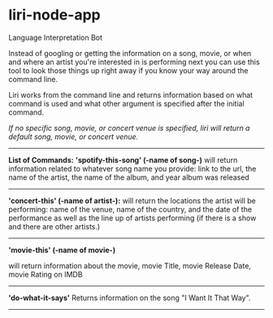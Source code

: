 # liri-node-app
Language Interpretation Bot


Instead of googling or getting the information on a song, movie, or when and where an artist you're interested in is performing next you can use this tool to look those things up right away if you know your way around the command line.

Liri works from the command line and returns information based on what command is used and what other argument is specified after the initial command. 

*If no specific song, movie, or concert venue is specified, liri will return a default song, movie, or concert venue.* 
**************************************
**List of Commands:**
**'spotify-this-song' (-name of song-)**
will return information related to whatever song name you provide:
link to the url,
the name of the artist,
the name of the album,
and year album was released
**************************************
**'concert-this' (-name of artist-):**
will return the locations the artist will be performing:
name of the venue,
name of the country,
and the date of the performance
as well as the line up of artists performing (if there is a show and there are other artists.)
**************************************
**'movie-this' (-name of movie-)**

will return information about the movie,
movie Title,
movie Release Date,
movie Rating on IMDB

**************************************
**'do-what-it-says'**
Returns information on the song "I Want It That Way".
**************************************



